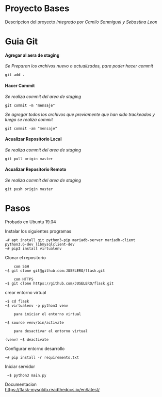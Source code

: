 # Proyecto Bases

Descripcion del proyecto
_Integrado por Camilo Sanmiguel y Sebastina Leon_

# Guia Git
#### Agregar al aera de staging
_Se Preparan los archivos nuevo o actualizados, para poder hacer commit_

`git add .`

#### Hacer Commit
_Se realiza commit del area de staging_

`git commit -m "mensaje"`

_Se agregar todos los archivos que previamente que han sido trackeados y luego se realiza commit_

`git commit -am "mensaje"`

#### Acualizar Repositorio Local
_Se realiza commit del area de staging_

`git pull origin master`

#### Acualizar Repositorio Remoto
_Se realiza commit del area de staging_

`git push origin master`

# Pasos 


Probado en Ubuntu 19.04

Instalar los siguientes programas

    ~# apt install git python3-pip mariadb-server mariadb-client python3.6-dev libmysqlclient-dev
    ~# pip3 install virtualenv

Clonar el repositorio

        con SSH
    ~$ git clone git@github.com:JUSELERO/flask.git

        con HTTPS
    ~$ git clone https://github.com/JUSELERO/flask.git

crear entorno virtual

    ~$ cd flask
    ~$ virtualenv -p python3 venv
	
        para iniciar el entorno virtual
		
	~$ source venv/bin/activate
	
		para desactivar el entorno virtual
		
	(venv) ~$ deactivate
	
Configurar entorno desarrollo
		
	~# pip install -r requirements.txt
	
	
Iniciar servidor
	
	 ~$ python3 main.py
	 
Documentacion	 
https://flask-mysqldb.readthedocs.io/en/latest/
